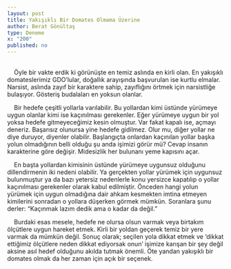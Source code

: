 ```yaml
---
layout: post
title: Yakışıklı Bir Domates Olmama Üzerine
author: Berat Gönültaş
type: Deneme
x: "200"
published: no
---
```

<br/>
&nbsp;&nbsp;&nbsp;&nbsp;Öyle bir vakte erdik ki görünüşte en temiz aslında en kirli olan. En yakışıklı domateslerimiz GDO’lular, doğallık arayışında başvurulan ise kurtlu elmalar. Narsist, aslında zayıf bir karaktere sahip, zayıflığını örtmek için narsistliğe bulaşıyor. Gösteriş budalaları en yoksun olanlar.

&nbsp;&nbsp;&nbsp;&nbsp;Bir hedefe çeşitli yollarla varılabilir. Bu yollardan kimi üstünde yürümeye uygun olanlar kimi ise kaçınılması gerekenler. Eğer yürümeye uygun bir yol yoksa hedefe gitmeyeceğimiz kesin olmuştur. Var fakat kapalı ise, açmayı deneriz. Başarısız olunursa yine hedefe gidilmez. Olur mu, diğer yollar ne diye duruyor, diyenler olabilir. Başlangıçta onlardan kaçınılan yollar başka yolun olmadığının belli olduğu şu anda işimizi görür mü? Cevap insanın karakterine göre değişir. Midesizlik her bulunanı yeme kapısını açar.

&nbsp;&nbsp;&nbsp;&nbsp;En başta yollardan kimisinin üstünde yürümeye uygunsuz olduğunu dillendirmenin iki nedeni olabilir. Ya gerçekten yollar yürümek için uygunsuz bulunmuştur ya da bazı yetersiz nedenlerle konu yersizce kapatılıp o yollar kaçınılması gerekenler olarak kabul edilmiştir. Önceden hangi yolun yürümek için uygun olmadığına dair ahkam kesmekten imtina etmeyen kimilerini sonradan o yollara düşerken görmek mümkün. Soranlara şunu derler: “Kaçınmak lazım dedik ama o kadar da değil.”

&nbsp;&nbsp;&nbsp;&nbsp;Burdaki esas mesele, hedefe ne olursa olsun varmak veya birtakım ölçütlere uygun hareket etmek. Kirli bir yoldan geçerek temiz bir yere varmak da mümkün değil. Sonuç olarak; seçilen yola dikkat etmek ve ‘dikkat ettiğimiz ölçütlere neden dikkat ediyorsak onun’ işimize karışan bir şey değil aksine asıl hedef olduğunu akılda tutmak önemli. Öte yandan yakışıklı bir domates olmak da her zaman için açık bir seçenek.
